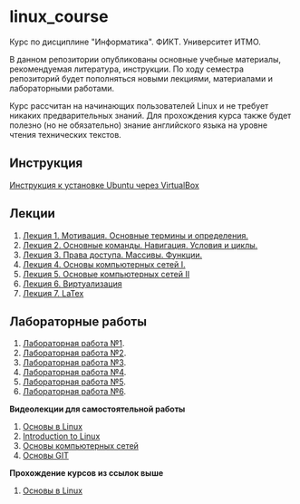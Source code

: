 # linux_course
Курс по дисциплине "Информатика". ФИКТ. Университет ИТМО.

В данном репозитории опубликованы основные учебные материалы, рекомендуемая литература, инструкции.
По ходу семестра репозиторий будет пополняться новыми лекциями, материалами и лабораторными работами.

Курс рассчитан на начинающих пользователей Linux и не требует никаких предварительных знаний. Для прохождения курса также будет полезно (но не обязательно) знание английского языка на уровне чтения технических текстов.

## Инструкция
[Инструкция к установке Ubuntu через VirtualBox](https://github.com/VeraKasianenko/Informatic_ICT/tree/main/linux_course/preparing)

## Лекции
1. [Лекция 1. Мотивация. Основные термины и определения.](https://youtu.be/NrUtQdrtt6Q)
2. [Лекция 2. Основные команды. Навигация. Условия и циклы.](https://youtu.be/r6qdnEGAO0g)
3. [Лекция 3. Права доступа. Массивы. Функции.](https://youtu.be/8mrBDXw-oe0)
4. [Лекция 4. Основы компьютерных сетей I.](https://youtu.be/I4FXrrfo-0M)
5. [Лекция 5. Основые компьютерных сетей II](https://youtu.be/3sNCkTkcJOw)
6. [Лекция 6. Виртуализация](https://youtu.be/StHg7BU9bLI)
7. [Лекция 7. LaTex](https://youtu.be/_CMp1D_55Sc)


## Лабораторные работы
1. [Лабораторная работа №1](https://github.com/VeraKasianenko/Informatic_ICT/tree/main/labs/1_lab).
2. [Лабораторная работа №2](https://github.com/VeraKasianenko/Informatic_ICT/tree/main/labs/2_lab).
3. [Лабораторная работа №3](https://github.com/VeraKasianenko/Informatic_ICT/tree/main/labs/3_lab).
4. [Лабораторная работа №4](https://github.com/VeraKasianenko/Informatic_ICT/tree/main/labs/4_lab).
5. [Лабораторная работа №5](https://github.com/VeraKasianenko/Informatic_ICT/tree/main/labs/5_lab).
6. [Лабораторная работа №6](https://github.com/VeraKasianenko/Informatic_ICT/tree/main/labs/6_lab).



**Видеолекции для самостоятельной работы**

1.	[Основы в Linux](https://stepik.org/course/73/promo)
2.	[Introduction to Linux](https://www.edx.org/course/introduction-to-linux)
3.	[Основы компьютерных сетей](https://stepik.org/course/58873/promo)
4. [Основы GIT](https://stepik.org/course/3145/promo)

**Прохождение курсов из ссылок выше**

1. [Основы в Linux](https://github.com/VeraKasianenko/Courses/tree/main/ITMO_courses/Stepik_Introduction_to_Linux)
